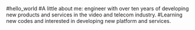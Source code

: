 #hello_world
#A little about me: engineer with over ten years of developing new products and services in the video and telecom industry.
#Learning new codes and interested in developing new platform and services. 
